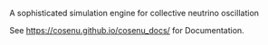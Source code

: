 A sophisticated simulation engine for collective neutrino oscillation

See https://cosenu.github.io/cosenu_docs/ for Documentation.
